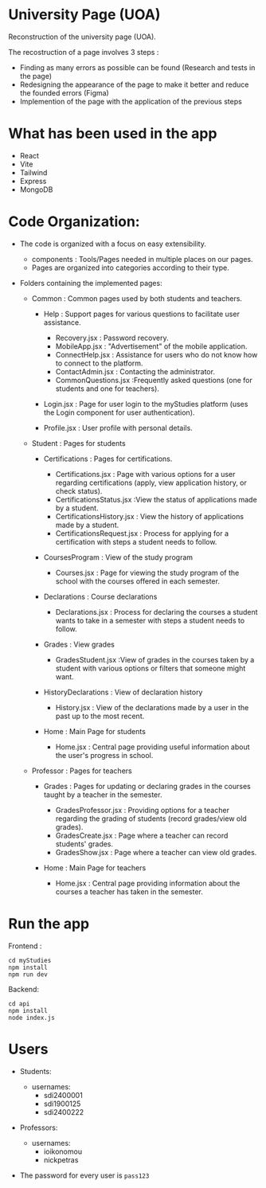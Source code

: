 # University Page (UOA)

Reconstruction of the university page (UOA).

The recostruction of a page involves 3 steps :
- Finding as many errors as possible can be found (Research and tests in the page)
- Redesigning the appearance of the page to make it better and reduce the founded errors (Figma)
- Implemention of the page with the application of the previous steps

# What has been used in the app

- React
- Vite
- Tailwind
- Express
- MongoDB

# Code Organization:
- The code is organized with a focus on easy extensibility. 
    - components : Tools/Pages needed in multiple places on our pages.
    - Pages are organized into categories according to their type.

- Folders containing the implemented pages:
    - Common : Common pages used by both students and teachers.
        - Help : Support pages for various questions to facilitate user assistance.
            - Recovery.jsx : Password recovery.
            - MobileApp.jsx : "Advertisement" of the mobile application.
            - ConnectHelp.jsx : Assistance for users who do not know how to connect to the platform.
            - ContactAdmin.jsx : Contacting the administrator.
            - CommonQuestions.jsx :Frequently asked questions (one for students and one for teachers).

        - Login.jsx : Page for user login to the myStudies platform (uses the Login component for user authentication).
        - Profile.jsx : User profile with personal details.

    - Student : Pages for students
        - Certifications : Pages for certifications.
            - Certifications.jsx : Page with various options for a user regarding certifications (apply, view application history, or check status).
            - CertificationsStatus.jsx :View the status of applications made by a student.
            - CertificationsHistory.jsx : View the history of applications made by a student.
            - CertificationsRequest.jsx : Process for applying for a certification with steps a student needs to follow.

        - CoursesProgram : View of the study program
            - Courses.jsx : Page for viewing the study program of the school with the courses offered in each semester.
            
        - Declarations : Course declarations
            - Declarations.jsx : Process for declaring the courses a student wants to take in a semester with steps a student needs to follow.

        - Grades : View grades
            - GradesStudent.jsx :View of grades in the courses taken by a student with various options or filters that someone might want. 

        - HistoryDeclarations : View of declaration history
            - History.jsx : View of the declarations made by a user in the past up to the most recent.

        - Home : Main Page for students
            - Home.jsx : Central page providing useful information about the user's progress in school.

    - Professor : Pages for teachers
        - Grades : Pages for updating or declaring grades in the courses taught by a teacher in the semester.
            - GradesProfessor.jsx : Providing options for a teacher regarding the grading of students (record grades/view old grades).
            - GradesCreate.jsx :  Page where a teacher can record students' grades.
            - GradesShow.jsx : Page where a teacher can view old grades.

        - Home : Main Page for teachers
            - Home.jsx : Central page providing information about the courses a teacher has taken in the semester.

# Run the app

Frontend :

    cd myStudies 
    npm install
    npm run dev

Backend:

    cd api
    npm install
    node index.js

# Users

- Students:
    - usernames:
        - sdi2400001
        - sdi1900125
        - sdi2400222

- Professors:
    - usernames:
        - ioikonomou
        - nickpetras

- The password for every user is ```pass123```
